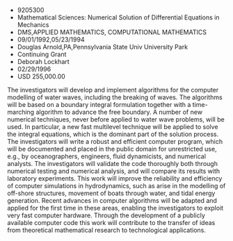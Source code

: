 
* 9205300
* Mathematical Sciences: Numerical Solution of Differential Equations in Mechanics
* DMS,APPLIED MATHEMATICS, COMPUTATIONAL MATHEMATICS
* 09/01/1992,05/23/1994
* Douglas Arnold,PA,Pennsylvania State Univ University Park
* Continuing Grant
* Deborah Lockhart
* 02/29/1996
* USD 255,000.00

The investigators will develop and implement algorithms for the computer
modelling of water waves, including the breaking of waves. The algorithms will
be based on a boundary integral formulation together with a time-marching
algorithm to advance the free boundary. A number of new numerical techniques,
never before applied to water wave problems, will be used. In particular, a new
fast multilevel technique will be applied to solve the integral equations, which
is the dominant part of the solution process. The investigators will write a
robust and efficient computer program, which will be documented and placed in
the public domain for unrestricted use, e.g., by oceanographers, engineers,
fluid dynamicists, and numerical analysts. The investigators will validate the
code thoroughly both through numerical testing and numerical analysis, and will
compare its results with laboratory experiments. This work will improve the
reliability and efficiency of computer simulations in hydrodynamics, such as
arise in the modelling of off-shore structures, movement of boats through water,
and tidal energy generation. Recent advances in computer algorithms will be
adapted and applied for the first time in these areas, enabling the
investigators to exploit very fast computer hardware. Through the development of
a publicly available computer code this work will contribute to the transfer of
ideas from theoretical mathematical research to technological applications.
